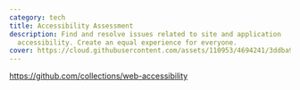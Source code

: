 ```yaml
---
category: tech
title: Accessibility Assessment
description: Find and resolve issues related to site and application
  accessibility. Create an equal experience for everyone.
cover: https://cloud.githubusercontent.com/assets/110953/4694241/3ddba98e-57c1-11e4-852a-dc0940345a89.png
---
```

<https://github.com/collections/web-accessibility>